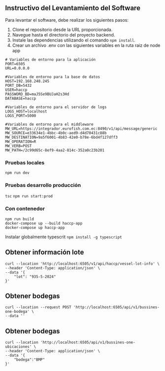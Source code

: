 

## Instructivo del Levantamiento del Software

Para levantar el software, debe realizar los siguientes pasos:

1. Clone el repositorio desde la URL proporcionada.
2. Navegue hasta el directorio del proyecto backend.
3. Instale las dependencias utilizando el comando `npm install`.
4. Crear un archivo .env con las siguientes variables en la ruta raiz de node app
```
# Variables de entorno para la aplicación
PORT=6505
URL=0.0.0.0

#Variables de entorno para la base de datos
HOST=192.168.248.245
PORT_DB=5432
USER=haccp
PASSWORD_BD=maJ5Se9BUJaH2s3Hd
DATABASE=haccp

#Variables de entorno para el servidor de logs
LOGS_HOST=localhost
LOGS_PORT=5000

#Variables de entorno para el middleware 
MW_URL=https://integrador.eurofish.com.ec:8490/v1/api/message/generic
MW_SOURCE=e33634e1-4bbc-4b0c-aed9-d4d70431c88b
MW_DESTINATION=9a5f6001-4b83-42e0-b78e-6bd4f127dff3
MW_OPERATION=R
MW_VERB=POST
MW_PATH=/2c99d65c-8ef9-4aa2-814c-352a0c23b201

```

### Pruebas locales
`npm run dev`

### Pruebas desarrollo producción
`tsc`
`npm run start:prod`

### Con contenedor
```
npm run build
docker-compose up --build haccp-app
docker-compose up haccp-app
```
Instalar globalmente typescrit `npm install -g typescript`

## Obtener información lote
```
curl --location 'http://localhost:6505/v1/api/haccp/vessel-lot-info' \
--header 'Content-Type: application/json' \
--data '{
    "lot": "935-5-2024"
}'
```


## Obtener bodegas
```
curl --location --request POST 'http://localhost:6505/api/v1/bussines-one-bodega' \
--data ''
```
## Obtener bodegas
```
curl --location 'http://localhost:6505/api/v1/bussines-one-ubicaciones' \
--header 'Content-Type: application/json' \
--data '{
    "bodega":"BMP"
}'
```